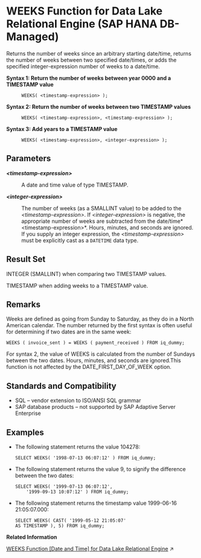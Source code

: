 <!-- loio1bad0c474fc14fa299ff73a738157073 -->

# WEEKS Function for Data Lake Relational Engine \(SAP HANA DB-Managed\)

Returns the number of weeks since an arbitrary starting date/time, returns the number of weeks between two specified date/times, or adds the specified integer-expression number of weeks to a date/time.




<dl>
<dt><b>

Syntax 1: Return the number of weeks between year 0000 and a TIMESTAMP value

</b></dt>
<dd>

```
WEEKS( <timestamp-expression> );
```



</dd><dt><b>

Syntax 2: Return the number of weeks between two TIMESTAMP values

</b></dt>
<dd>

```
WEEKS( <timestamp-expression>, <timestamp-expression> );
```



</dd><dt><b>

Syntax 3: Add years to a TIMESTAMP value

</b></dt>
<dd>

```
WEEKS( <timestamp-expression>, <integer-expression> );
```



</dd>
</dl>



<a name="loio1bad0c474fc14fa299ff73a738157073__section_ijx_f2v_vrb"/>

## Parameters


<dl>
<dt><b>

*<timestamp-expression\>* 

</b></dt>
<dd>

A date and time value of type TIMESTAMP.



</dd><dt><b>

*<integer-expression\>*

</b></dt>
<dd>

The number of weeks \(as a SMALLINT value\) to be added to the *<timestamp-expression\>*. If *<integer-expression\>* is negative, the appropriate number of weeks are subtracted from the date/time*<timestamp-expression\>*. Hours, minutes, and seconds are ignored. If you supply an integer expression, the *<timestamp-expression\>* must be explicitly cast as a `DATETIME` data type.



</dd>
</dl>



<a name="loio1bad0c474fc14fa299ff73a738157073__section_pzy_h2v_vrb"/>

## Result Set

INTEGER \(SMALLINT\) when comparing two TIMESTAMP values.

TIMESTAMP when adding weeks to a TIMESTAMP value.



<a name="loio1bad0c474fc14fa299ff73a738157073__section_omp_j2v_vrb"/>

## Remarks

Weeks are defined as going from Sunday to Saturday, as they do in a North American calendar. The number returned by the first syntax is often useful for determining if two dates are in the same week:

```
WEEKS ( invoice_sent ) = WEEKS ( payment_received ) FROM iq_dummy;
```

For syntax 2, the value of WEEKS is calculated from the number of Sundays between the two dates. Hours, minutes, and seconds are ignored.This function is not affected by the DATE\_FIRST\_DAY\_OF\_WEEK option.



<a name="loio1bad0c474fc14fa299ff73a738157073__section_ywx_j2v_vrb"/>

## Standards and Compatibility

-   SQL – vendor extension to ISO/ANSI SQL grammar
-   SAP database products – not supported by SAP Adaptive Server Enterprise



<a name="loio1bad0c474fc14fa299ff73a738157073__section_jbq_3p3_wrb"/>

## Examples

-   The following statement returns the value 104278:

    ```
    SELECT WEEKS( '1998-07-13 06:07:12' ) FROM iq_dummy;
    ```

-   The following statement returns the value 9, to signify the difference between the two dates:

    ```
    SELECT WEEKS( '1999-07-13 06:07:12',
    	'1999-09-13 10:07:12' ) FROM iq_dummy;
    ```

-   The following statement returns the timestamp value 1999-06-16 21:05:07.000:

    ```
    SELECT WEEKS( CAST( '1999-05-12 21:05:07'
    AS TIMESTAMP ), 5) FROM iq_dummy;
    ```


**Related Information**  


[WEEKS Function \[Date and Time\] for Data Lake Relational Engine](https://help.sap.com/viewer/19b3964099384f178ad08f2d348232a9/2024_1_QRC/en-US/a590601384f210158a02bf2d5a2c1783.html "Returns the number of weeks since an arbitrary starting date/time, returns the number of weeks between two specified date/times, or adds the specified integer-expression number of weeks to a date/time.") :arrow_upper_right:

